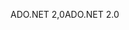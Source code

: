 <span data-ttu-id="5e79c-101">ADO.NET 2,0</span><span class="sxs-lookup"><span data-stu-id="5e79c-101">ADO.NET 2.0</span></span>
